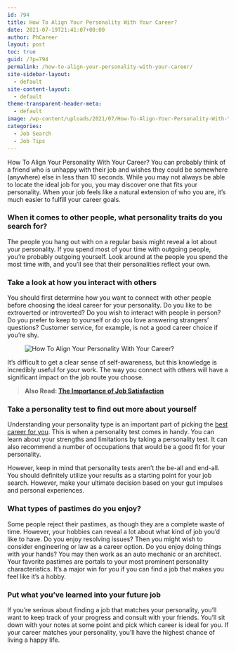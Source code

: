 ```yaml
---
id: 794
title: How To Align Your Personality With Your Career?
date: 2021-07-19T21:41:07+00:00
author: PhCareer
layout: post
toc: true
guid: /?p=794
permalink: /how-to-align-your-personality-with-your-career/
site-sidebar-layout:
  - default
site-content-layout:
  - default
theme-transparent-header-meta:
  - default
image: /wp-content/uploads/2021/07/How-To-Align-Your-Personality-With-Your-Career-1.jpg
categories:
  - Job Search
  - Job Tips
---
```

How To Align Your Personality With Your Career? You can probably think of a friend who is unhappy with their job and wishes they could be somewhere (anywhere) else in less than 10 seconds. While you may not always be able to locate the ideal job for you, you may discover one that fits your personality. When your job feels like a natural extension of who you are, it&#8217;s much easier to fulfill your career goals.

### **When it comes to other people, what personality traits do you search for?**

The people you hang out with on a regular basis might reveal a lot about your personality. If you spend most of your time with outgoing people, you&#8217;re probably outgoing yourself. Look around at the people you spend the most time with, and you&#8217;ll see that their personalities reflect your own.

### **Take a look at how you interact with others**

You should first determine how you want to connect with other people before choosing the ideal career for your personality. Do you like to be extroverted or introverted? Do you wish to interact with people in person? Do you prefer to keep to yourself or do you love answering strangers&#8217; questions? Customer service, for example, is not a good career choice if you&#8217;re shy.

<div class="wp-block-image">
  <figure class="aligncenter size-large"><img loading="lazy" width="960" height="604" src="/wp-content/uploads/2021/07/How-To-Align-Your-Personality-With-Your-Career.jpg" alt="How To Align Your Personality With Your Career?" class="wp-image-795" srcset="/wp-content/uploads/2021/07/How-To-Align-Your-Personality-With-Your-Career.jpg 960w, /wp-content/uploads/2021/07/How-To-Align-Your-Personality-With-Your-Career-300x189.jpg 300w, /wp-content/uploads/2021/07/How-To-Align-Your-Personality-With-Your-Career-768x483.jpg 768w" sizes="(max-width: 960px) 100vw, 960px" /></figure>
</div>

It&#8217;s difficult to get a clear sense of self-awareness, but this knowledge is incredibly useful for your work. The way you connect with others will have a significant impact on the job route you choose.



<blockquote class="wp-block-quote">
  <p>
    <strong>Also Read: <a href="/the-importance-of-job-satisfaction/">The Importance of Job Satisfaction</a></strong>
  </p>
</blockquote>



### **Take a personality test to find out more about yourself**

Understanding your personality type is an important part of picking the [best career for you](/how-to-changing-career-without-losing-your-mind-or-yourself/). This is when a personality test comes in handy. You can learn about your strengths and limitations by taking a personality test. It can also recommend a number of occupations that would be a good fit for your personality.

However, keep in mind that personality tests aren&#8217;t the be-all and end-all. You should definitely utilize your results as a starting point for your job search. However, make your ultimate decision based on your gut impulses and personal experiences.

### **What types of pastimes do you enjoy?**

Some people reject their pastimes, as though they are a complete waste of time. However, your hobbies can reveal a lot about what kind of job you&#8217;d like to have. Do you enjoy resolving issues? Then you might wish to consider engineering or law as a career option. Do you enjoy doing things with your hands? You may then work as an auto mechanic or an architect. Your favorite pastimes are portals to your most prominent personality characteristics. It&#8217;s a major win for you if you can find a job that makes you feel like it&#8217;s a hobby.

### **Put what you&#8217;ve learned into your future job**

If you&#8217;re serious about finding a job that matches your personality, you&#8217;ll want to keep track of your progress and consult with your friends. You&#8217;ll sit down with your notes at some point and pick which career is ideal for you. If your career matches your personality, you&#8217;ll have the highest chance of living a happy life.

